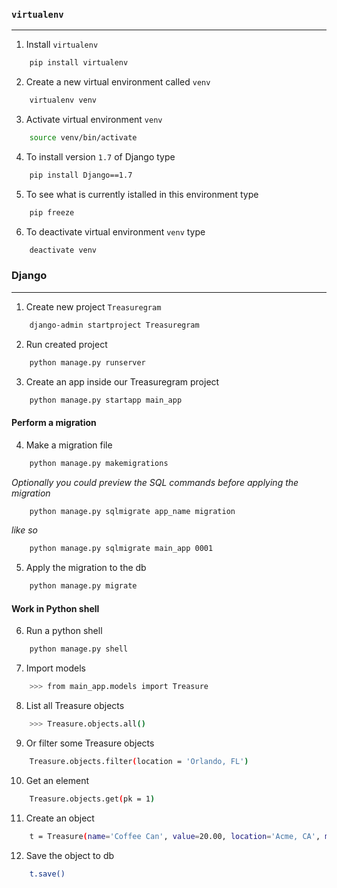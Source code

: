 ### `virtualenv`

---

1. Install `virtualenv`
```bash
    pip install virtualenv
```
2. Create a new virtual environment called `venv`
```bash
    virtualenv venv
```
3. Activate virtual environment `venv`
```bash
    source venv/bin/activate
```
4. To install version `1.7` of Django type
```bash
    pip install Django==1.7
```
5. To see what is currently istalled in this environment type
```bash
    pip freeze
```
6. To deactivate virtual environment `venv` type
```bash
    deactivate venv
```

### Django

---

1. Create new project `Treasuregram`
```bash
    django-admin startproject Treasuregram
```
2. Run created project
```bash
    python manage.py runserver
```
3. Create an app inside our Treasuregram project
```bash
    python manage.py startapp main_app
```

#### Perform a migration

4. Make a migration file
```bash
    python manage.py makemigrations
```

*Optionally you could preview the SQL commands before applying the migration*
```bash
    python manage.py sqlmigrate app_name migration
```
*like so*
```bash
    python manage.py sqlmigrate main_app 0001
```

5. Apply the migration to the db
```bash
    python manage.py migrate
```

#### Work in Python shell

6. Run a python shell
```bash
    python manage.py shell
```
7. Import models
```bash
    >>> from main_app.models import Treasure
```
8. List all Treasure objects
```bash
    >>> Treasure.objects.all()
```
9. Or filter some Treasure objects
```bash
    Treasure.objects.filter(location = 'Orlando, FL')
```
10. Get an element
```bash
    Treasure.objects.get(pk = 1)
```
11. Create an object
```bash
    t = Treasure(name='Coffee Can', value=20.00, location='Acme, CA', material='tin', img_url='...')
```
12. Save the object to db
```bash
    t.save()
```
